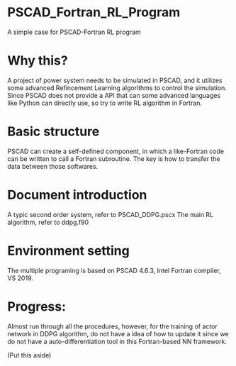 # PSCAD_Fortran_RL_Program
A simple case for PSCAD-Fortran RL program

# Why this?
A project of power system needs to be simulated in PSCAD, and it utilizes some advanced Refincement Learning algorithms to control the simulation. Since PSCAD does not provide a API that can some advanced languages like Python can directly use, so try to write RL algorithm in Fortran.

# Basic structure
PSCAD can create a self-defined component, in which a like-Fortran code can be written to call a Fortran subroutine. The key is how to transfer the data between those softwares.

# Document introduction
A typic second order system, refer to PSCAD_DDPG.pscx
The main RL algorithm, refer to ddpg.f90

# Environment setting
The multiple programing is based on PSCAD 4.6.3, Intel Fortran compiler, VS 2019.

# Progress:
Almost run through all the procedures, however, for the training of actor network in DDPG algorithm, do not have a idea of how to update it since we do not have a auto-differentiation tool in this Fortran-based NN framework.

(Put this aside)
